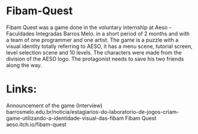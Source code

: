 # Fibam-Quest
Fibam Quest was a game done in the voluntary internship at Aeso - Faculdades Integradas Barros Melo. in a short period of 2 months and with a team of one programmer and one artist. The game is a puzzle with a visual identity totally referring to AESO, it has a menu scene, tutorial screen, level selection scene and 10 levels. The characters were made from the division of the AESO logo. The protagonist needs to save his two friends along the way.

# Links: 
Announcement of the game (Interview) barrosmelo.edu.br/noticia/estagiarios-do-laboratorio-de-jogos-criam-game-utilizando-a-identidade-visual-das-fibam
Fibam Quest aeso.itch.io/fibam-quest
